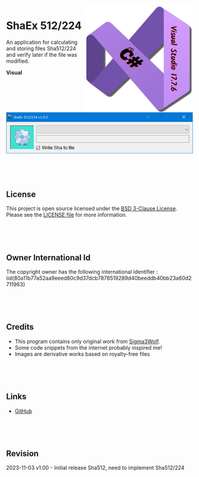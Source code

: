 <img src="/images/cSharp_17.7.6.png" align="right" height="290"/>

# ShaEx 512/224

An application for calculating and storing files Sha512/224 and verify later if the file was modified.

**Visual**

![ShaEx output](images/visual.png)

<br /><br /><br />
## License

This project is open source licensed under the [BSD 3-Clause License](https://opensource.org/license/bsd-3-clause/).
Please see the [LICENSE file](/LICENSE.txt) for more information.

<br /><br /><br />
## Owner International Id

The copyright owner has the following international identifier :
iid{80a11b77a52aa9eeed80c9d37dcb7878519289d40beeddb40bb23a60d2711963}

<br /><br /><br />
## Credits

- This program contains only original work from [Sigma3Wolf](https://github.com/Sigma3Wolf).
- Some code snippets from the internet probably inspired me!
- Images are derivative works based on royalty-free files

<br /><br /><br />
## Links

- [GitHub](https://github.com/Sigma3Wolf/DesktopApp/)

<br /><br /><br />
## Revision

2023-11-03 v1.00 - Initial release Sha512, need to implement Sha512/224
&nbsp;
&nbsp;